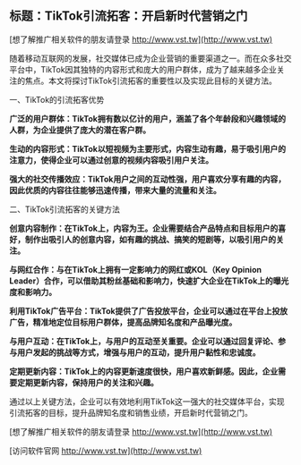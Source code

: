 ## **标题：TikTok引流拓客：开启新时代营销之门**

[想了解推广相关软件的朋友请登录 http://www.vst.tw](http://www.vst.tw)

随着移动互联网的发展，社交媒体已成为企业营销的重要渠道之一。而在众多社交平台中，TikTok因其独特的内容形式和庞大的用户群体，成为了越来越多企业关注的焦点。本文将探讨TikTok引流拓客的重要性以及实现此目标的关键方法。

一、TikTok的引流拓客优势

**广泛的用户群体：TikTok拥有数以亿计的用户，涵盖了各个年龄段和兴趣领域的人群，为企业提供了庞大的潜在客户群。**

**生动的内容形式：TikTok以短视频为主要形式，内容生动有趣，易于吸引用户的注意力，使得企业可以通过创意的视频内容吸引用户关注。**

**强大的社交传播效应：TikTok用户之间的互动性强，用户喜欢分享有趣的内容，因此优质的内容往往能够迅速传播，带来大量的流量和关注。**

二、TikTok引流拓客的关键方法

**创意内容制作：在TikTok上，内容为王。企业需要结合产品特点和目标用户的喜好，制作出吸引人的创意内容，如有趣的挑战、搞笑的短剧等，以吸引用户的关注。**

**与网红合作：与在TikTok上拥有一定影响力的网红或KOL（Key Opinion Leader）合作，可以借助其粉丝基础和影响力，快速扩大企业在TikTok上的曝光度和影响力。**

**利用TikTok广告平台：TikTok提供了广告投放平台，企业可以通过在平台上投放广告，精准地定位目标用户群体，提高品牌知名度和产品曝光度。**

**与用户互动：在TikTok上，与用户的互动至关重要。企业可以通过回复评论、参与用户发起的挑战等方式，增强与用户的互动，提升用户黏性和忠诚度。**

**定期更新内容：TikTok上的内容更新速度很快，用户喜欢新鲜感。因此，企业需要定期更新内容，保持用户的关注和兴趣。**

通过以上关键方法，企业可以有效地利用TikTok这一强大的社交媒体平台，实现引流拓客的目标，提升品牌知名度和销售业绩，开启新时代营销之门。

[想了解推广相关软件的朋友请登录 http://www.vst.tw](http://www.vst.tw)


[访问软件官网 http://www.vst.tw](http://www.vst.tw)
